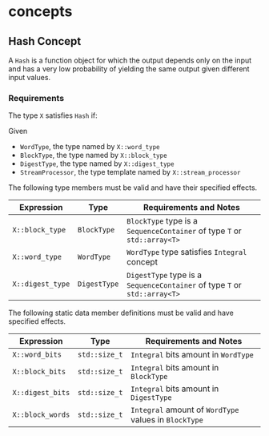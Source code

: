 # concepts

## Hash Concept

A `Hash` is a function object for which the output depends only on the input and has a very low probability of yielding the same output given different input values.

### Requirements

The type `X` satisfies `Hash` if:

Given

- `WordType`, the type named by `X::word_type`
- `BlockType`, the type named by `X::block_type`
- `DigestType`, the type named by `X::digest_type`
- `StreamProcessor`, the type template named by `X::stream_processor`

The following type members must be valid and have their specified effects.

| Expression       | Type         | Requirements and Notes                                                    |
| ---------------- | ------------ | ------------------------------------------------------------------------- |
| `X::block_type`  | `BlockType`  | `BlockType` type is a `SequenceContainer` of type `T` or `std::array<T>`  |
| `X::word_type`   | `WordType`   | `WordType` type satisfies `Integral` concept                              |
| `X::digest_type` | `DigestType` | `DigestType` type is a `SequenceContainer` of type `T` or `std::array<T>` |

The following static data member definitions must be valid and have specified effects.

| Expression       | Type          | Requirements and Notes                                |
| ---------------- | ------------- | ----------------------------------------------------- |
| `X::word_bits`   | `std::size_t` | `Integral` bits amount in `WordType`                  |
| `X::block_bits`  | `std::size_t` | `Integral` bits amount in `BlockType`                 |
| `X::digest_bits` | `std::size_t` | `Integral` bits amount in `DigestType`                |
| `X::block_words` | `std::size_t` | `Integral` amount of `WordType` values in `BlockType` |
